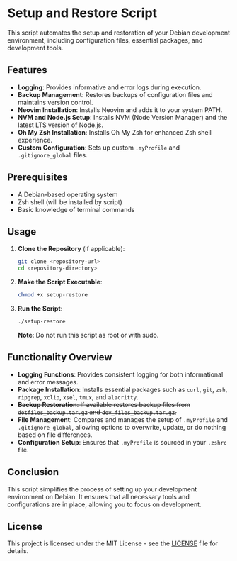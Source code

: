 
# Setup and Restore Script

This script automates the setup and restoration of your Debian development environment, including configuration files, essential packages, and development tools.

## Features

- **Logging**: Provides informative and error logs during execution.
- **Backup Management**: Restores backups of configuration files and maintains version control.
- **Neovim Installation**: Installs Neovim and adds it to your system PATH.
- **NVM and Node.js Setup**: Installs NVM (Node Version Manager) and the latest LTS version of Node.js.
- **Oh My Zsh Installation**: Installs Oh My Zsh for enhanced Zsh shell experience.
- **Custom Configuration**: Sets up custom `.myProfile` and `.gitignore_global` files.

## Prerequisites

- A Debian-based operating system
- Zsh shell (will be installed by script)
- Basic knowledge of terminal commands

## Usage

1. **Clone the Repository** (if applicable):

   ```bash
   git clone <repository-url>
   cd <repository-directory>
   ```

2. **Make the Script Executable**:

   ```bash
   chmod +x setup-restore
   ```

3. **Run the Script**:

   ```bash
   ./setup-restore
   ```

   **Note**: Do not run this script as root or with sudo.

## Functionality Overview

- **Logging Functions**: Provides consistent logging for both informational and error messages.
- **Package Installation**: Installs essential packages such as `curl`, `git`, `zsh`, `ripgrep`, `xclip`, `xsel`, `tmux`, and `alacritty`.
- ~~**Backup Restoration**: If available restores backup files from `dotfiles_backup.tar.gz` and `dev_files_backup.tar.gz`.~~
- **File Management**: Compares and manages the setup of `.myProfile` and `.gitignore_global`, allowing options to overwrite, update, or do nothing based on file differences.
- **Configuration Setup**: Ensures that `.myProfile` is sourced in your `.zshrc` file.

## Conclusion

This script simplifies the process of setting up your development environment on Debian. It ensures that all necessary tools and configurations are in place, allowing you to focus on development.

## License

This project is licensed under the MIT License - see the [LICENSE](LICENSE) file for details.
